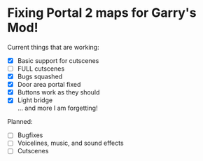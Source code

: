 # Fixing Portal 2 maps for Garry's Mod!

Current things that are working:
- [x] Basic support for cutscenes
- [ ] FULL cutscenes
- [x] Bugs squashed
- [x] Door area portal fixed
- [x] Buttons work as they should
- [x] Light bridge
<br>... and more I am forgetting!

Planned:
- [ ] Bugfixes
- [ ] Voicelines, music, and sound effects
- [ ] Cutscenes
